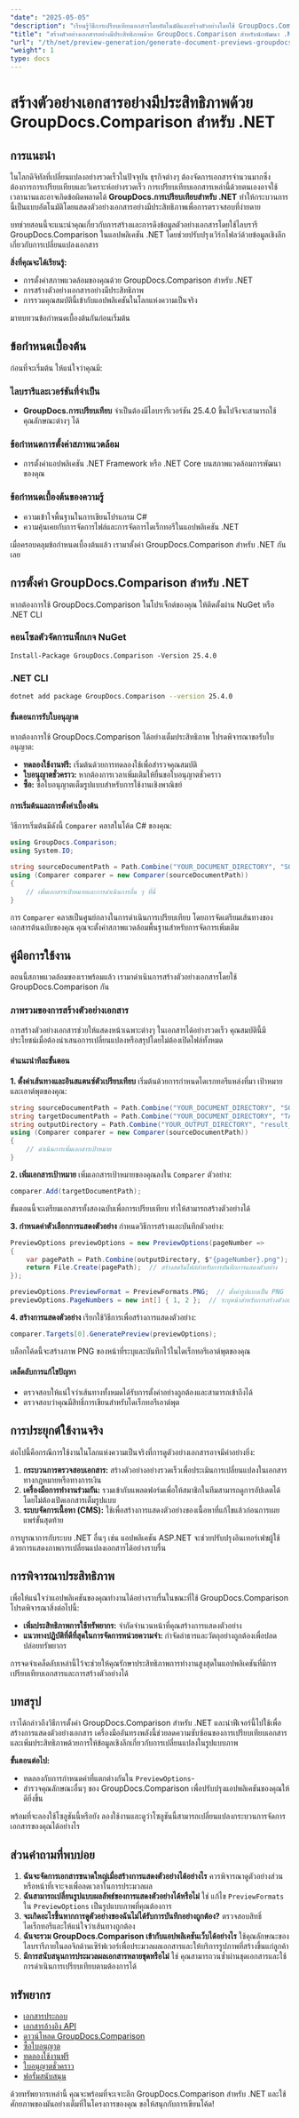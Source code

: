 ```yaml
---
"date": "2025-05-05"
"description": "เรียนรู้วิธีการเปรียบเทียบเอกสารโดยอัตโนมัติและสร้างตัวอย่างโดยใช้ GroupDocs.Comparison สำหรับ .NET ปรับปรุงเวิร์กโฟลว์ของคุณด้วยตัวอย่างในทางปฏิบัติ"
"title": "สร้างตัวอย่างเอกสารอย่างมีประสิทธิภาพด้วย GroupDocs.Comparison สำหรับนักพัฒนา .NET"
"url": "/th/net/preview-generation/generate-document-previews-groupdocs-comparison-net/"
"weight": 1
type: docs
---
```

# สร้างตัวอย่างเอกสารอย่างมีประสิทธิภาพด้วย GroupDocs.Comparison สำหรับ .NET

## การแนะนำ

ในโลกดิจิทัลที่เปลี่ยนแปลงอย่างรวดเร็วในปัจจุบัน ธุรกิจต่างๆ ต้องจัดการเอกสารจำนวนมากซึ่งต้องการการเปรียบเทียบและวิเคราะห์อย่างรวดเร็ว การเปรียบเทียบเอกสารเหล่านี้ด้วยตนเองอาจใช้เวลานานและอาจเกิดข้อผิดพลาดได้ **GroupDocs.การเปรียบเทียบสำหรับ .NET** ทำให้กระบวนการนี้เป็นแบบอัตโนมัติโดยแสดงตัวอย่างเอกสารอย่างมีประสิทธิภาพเพื่อการตรวจสอบที่ง่ายดาย

บทช่วยสอนนี้จะแนะนำคุณเกี่ยวกับการสร้างและการดึงข้อมูลตัวอย่างเอกสารโดยใช้ไลบรารี GroupDocs.Comparison ในแอปพลิเคชัน .NET โดยช่วยปรับปรุงเวิร์กโฟลว์ด้วยข้อมูลเชิงลึกเกี่ยวกับการเปลี่ยนแปลงเอกสาร

**สิ่งที่คุณจะได้เรียนรู้:**
- การตั้งค่าสภาพแวดล้อมของคุณด้วย GroupDocs.Comparison สำหรับ .NET
- การสร้างตัวอย่างเอกสารอย่างมีประสิทธิภาพ
- การรวมคุณสมบัตินี้เข้ากับแอปพลิเคชันในโลกแห่งความเป็นจริง

มาทบทวนข้อกำหนดเบื้องต้นกันก่อนเริ่มต้น

## ข้อกำหนดเบื้องต้น

ก่อนที่จะเริ่มต้น ให้แน่ใจว่าคุณมี:

### ไลบรารีและเวอร์ชันที่จำเป็น
- **GroupDocs.การเปรียบเทียบ** จำเป็นต้องมีไลบรารีเวอร์ชัน 25.4.0 ขึ้นไปจึงจะสามารถใช้คุณลักษณะต่างๆ ได้

### ข้อกำหนดการตั้งค่าสภาพแวดล้อม
- การตั้งค่าแอปพลิเคชัน .NET Framework หรือ .NET Core บนสภาพแวดล้อมการพัฒนาของคุณ

### ข้อกำหนดเบื้องต้นของความรู้
- ความเข้าใจพื้นฐานในการเขียนโปรแกรม C#
- ความคุ้นเคยกับการจัดการไฟล์และการจัดการไดเร็กทอรีในแอปพลิเคชัน .NET

เมื่อครอบคลุมข้อกำหนดเบื้องต้นแล้ว เรามาตั้งค่า GroupDocs.Comparison สำหรับ .NET กันเลย

## การตั้งค่า GroupDocs.Comparison สำหรับ .NET

หากต้องการใช้ GroupDocs.Comparison ในโปรเจ็กต์ของคุณ ให้ติดตั้งผ่าน NuGet หรือ .NET CLI

### คอนโซลตัวจัดการแพ็กเกจ NuGet
```plaintext
Install-Package GroupDocs.Comparison -Version 25.4.0
```

### .NET CLI
```bash
dotnet add package GroupDocs.Comparison --version 25.4.0
```

#### ขั้นตอนการรับใบอนุญาต
หากต้องการใช้ GroupDocs.Comparison ได้อย่างเต็มประสิทธิภาพ โปรดพิจารณาขอรับใบอนุญาต:
- **ทดลองใช้งานฟรี:** เริ่มต้นด้วยการทดลองใช้เพื่อสำรวจคุณสมบัติ
- **ใบอนุญาตชั่วคราว:** หากต้องการเวลาเพิ่มเติมให้ยื่นขอใบอนุญาตชั่วคราว
- **ซื้อ:** ซื้อใบอนุญาตเต็มรูปแบบสำหรับการใช้งานเชิงพาณิชย์

#### การเริ่มต้นและการตั้งค่าเบื้องต้น
วิธีการเริ่มต้นมีดังนี้ `Comparer` คลาสในโค้ด C# ของคุณ:

```csharp
using GroupDocs.Comparison;
using System.IO;

string sourceDocumentPath = Path.Combine("YOUR_DOCUMENT_DIRECTORY", "SOURCE_WORD");
using (Comparer comparer = new Comparer(sourceDocumentPath))
{
    // เพิ่มเอกสารเป้าหมายและการดำเนินการอื่น ๆ ที่นี่
}
```
การ `Comparer` คลาสเป็นศูนย์กลางในการดำเนินการเปรียบเทียบ โดยการจัดเตรียมเส้นทางของเอกสารต้นฉบับของคุณ คุณจะตั้งค่าสภาพแวดล้อมพื้นฐานสำหรับการจัดการเพิ่มเติม

## คู่มือการใช้งาน

ตอนนี้สภาพแวดล้อมของเราพร้อมแล้ว เรามาดำเนินการสร้างตัวอย่างเอกสารโดยใช้ GroupDocs.Comparison กัน

### ภาพรวมของการสร้างตัวอย่างเอกสาร
การสร้างตัวอย่างเอกสารช่วยให้แสดงหน้าเฉพาะต่างๆ ในเอกสารได้อย่างรวดเร็ว คุณสมบัตินี้มีประโยชน์เมื่อต้องนำเสนอการเปลี่ยนแปลงหรือสรุปโดยไม่ต้องเปิดไฟล์ทั้งหมด

#### คำแนะนำทีละขั้นตอน
**1. ตั้งค่าเส้นทางและอินสแตนซ์ตัวเปรียบเทียบ**
เริ่มต้นด้วยการกำหนดไดเรกทอรีแหล่งที่มา เป้าหมาย และเอาต์พุตของคุณ:

```csharp
string sourceDocumentPath = Path.Combine("YOUR_DOCUMENT_DIRECTORY", "SOURCE_WORD");
string targetDocumentPath = Path.Combine("YOUR_DOCUMENT_DIRECTORY", "TARGET_WORD");
string outputDirectory = Path.Combine("YOUR_OUTPUT_DIRECTORY", "result_");
using (Comparer comparer = new Comparer(sourceDocumentPath))
{
    // ดำเนินการเพิ่มเอกสารเป้าหมาย
}
```

**2. เพิ่มเอกสารเป้าหมาย**
เพิ่มเอกสารเป้าหมายของคุณลงใน `Comparer` ตัวอย่าง:

```csharp
comparer.Add(targetDocumentPath);
```
ขั้นตอนนี้จะเตรียมเอกสารทั้งสองฉบับเพื่อการเปรียบเทียบ ทำให้สามารถสร้างตัวอย่างได้

**3. กำหนดค่าตัวเลือกการแสดงตัวอย่าง**
กำหนดวิธีการสร้างและบันทึกตัวอย่าง:

```csharp
PreviewOptions previewOptions = new PreviewOptions(pageNumber =>
{
    var pagePath = Path.Combine(outputDirectory, $"{pageNumber}.png");
    return File.Create(pagePath);  // สร้างสตรีมไฟล์สำหรับการบันทึกการแสดงตัวอย่าง
});

previewOptions.PreviewFormat = PreviewFormats.PNG;  // ตั้งค่ารูปแบบเป็น PNG
previewOptions.PageNumbers = new int[] { 1, 2 };  // ระบุหน้าสำหรับการสร้างตัวอย่าง
```

**4. สร้างการแสดงตัวอย่าง**
เรียกใช้วิธีการเพื่อสร้างการแสดงตัวอย่าง:

```csharp
comparer.Targets[0].GeneratePreview(previewOptions);
```
บล็อกโค้ดนี้จะสร้างภาพ PNG ของหน้าที่ระบุและบันทึกไว้ในไดเร็กทอรีเอาต์พุตของคุณ

#### เคล็ดลับการแก้ไขปัญหา
- ตรวจสอบให้แน่ใจว่าเส้นทางทั้งหมดได้รับการตั้งค่าอย่างถูกต้องและสามารถเข้าถึงได้
- ตรวจสอบว่าคุณมีสิทธิ์การเขียนสำหรับไดเร็กทอรีเอาต์พุต

## การประยุกต์ใช้งานจริง

ต่อไปนี้คือกรณีการใช้งานในโลกแห่งความเป็นจริงที่การดูตัวอย่างเอกสารอาจมีค่าอย่างยิ่ง:
1. **กระบวนการตรวจสอบเอกสาร:** สร้างตัวอย่างอย่างรวดเร็วเพื่อประเมินการเปลี่ยนแปลงในเอกสารทางกฎหมายหรือทางการเงิน
2. **เครื่องมือการทำงานร่วมกัน:** รวมเข้ากับแพลตฟอร์มเพื่อให้สมาชิกในทีมสามารถดูการอัปเดตได้โดยไม่ต้องเปิดเอกสารเต็มรูปแบบ
3. **ระบบจัดการเนื้อหา (CMS):** ใช้เพื่อสร้างการแสดงตัวอย่างของเนื้อหาที่แก้ไขแล้วก่อนการเผยแพร่ขั้นสุดท้าย

การบูรณาการกับระบบ .NET อื่นๆ เช่น แอปพลิเคชัน ASP.NET จะช่วยปรับปรุงอินเทอร์เฟซผู้ใช้ด้วยการแสดงภาพการเปลี่ยนแปลงเอกสารได้อย่างราบรื่น

## การพิจารณาประสิทธิภาพ
เพื่อให้แน่ใจว่าแอปพลิเคชันของคุณทำงานได้อย่างราบรื่นในขณะที่ใช้ GroupDocs.Comparison โปรดพิจารณาสิ่งต่อไปนี้:
- **เพิ่มประสิทธิภาพการใช้ทรัพยากร:** จำกัดจำนวนหน้าที่คุณสร้างการแสดงตัวอย่าง
- **แนวทางปฏิบัติที่ดีที่สุดในการจัดการหน่วยความจำ:** กำจัดลำธารและวัตถุอย่างถูกต้องเพื่อปลดปล่อยทรัพยากร

การจดจำเคล็ดลับเหล่านี้ไว้จะช่วยให้คุณรักษาประสิทธิภาพการทำงานสูงสุดในแอปพลิเคชันที่มีการเปรียบเทียบเอกสารและการสร้างตัวอย่างได้

## บทสรุป

เราได้กล่าวถึงวิธีการตั้งค่า GroupDocs.Comparison สำหรับ .NET และนำฟีเจอร์นี้ไปใช้เพื่อสร้างการแสดงตัวอย่างเอกสาร เครื่องมืออันทรงพลังนี้ช่วยลดความซับซ้อนของการเปรียบเทียบเอกสารและเพิ่มประสิทธิภาพด้วยการให้ข้อมูลเชิงลึกเกี่ยวกับการเปลี่ยนแปลงในรูปแบบภาพ

**ขั้นตอนต่อไป:**
- ทดลองกับการกำหนดค่าที่แตกต่างกันใน `PreviewOptions`-
- สำรวจคุณลักษณะอื่นๆ ของ GroupDocs.Comparison เพื่อปรับปรุงแอปพลิเคชันของคุณให้ดียิ่งขึ้น

พร้อมที่จะลองใช้โซลูชันนี้หรือยัง ลองใช้งานและดูว่าโซลูชันนี้สามารถเปลี่ยนแปลงกระบวนการจัดการเอกสารของคุณได้อย่างไร

## ส่วนคำถามที่พบบ่อย
1. **ฉันจะจัดการเอกสารขนาดใหญ่เมื่อสร้างการแสดงตัวอย่างได้อย่างไร** 
   ควรพิจารณาดูตัวอย่างส่วนหรือหน้าที่เจาะจงเพื่อลดเวลาในการประมวลผล
2. **ฉันสามารถเปลี่ยนรูปแบบผลลัพธ์ของการแสดงตัวอย่างได้หรือไม่**
   ใช่ แก้ไข `PreviewFormats` ใน `PreviewOptions` เป็นรูปแบบภาพที่คุณต้องการ
3. **จะเกิดอะไรขึ้นหากการดูตัวอย่างของฉันไม่ได้รับการบันทึกอย่างถูกต้อง?**
   ตรวจสอบสิทธิ์ไดเร็กทอรีและให้แน่ใจว่าเส้นทางถูกต้อง
4. **ฉันจะรวม GroupDocs.Comparison เข้ากับแอปพลิเคชันเว็บได้อย่างไร**
   ใช้คุณลักษณะของไลบรารีภายในลอจิกด้านเซิร์ฟเวอร์เพื่อประมวลผลเอกสารและให้บริการรูปภาพที่สร้างขึ้นแก่ลูกค้า
5. **มีการสนับสนุนการประมวลผลเอกสารหลายชุดหรือไม่**
   ใช่ คุณสามารถวนซ้ำผ่านชุดเอกสารและใช้การดำเนินการเปรียบเทียบตามต้องการได้

## ทรัพยากร
- [เอกสารประกอบ](https://docs.groupdocs.com/comparison/net/)
- [เอกสารอ้างอิง API](https://reference.groupdocs.com/comparison/net/)
- [ดาวน์โหลด GroupDocs.Comparison](https://releases.groupdocs.com/comparison/net/)
- [ซื้อใบอนุญาต](https://purchase.groupdocs.com/buy)
- [ทดลองใช้งานฟรี](https://releases.groupdocs.com/comparison/net/)
- [ใบอนุญาตชั่วคราว](https://purchase.groupdocs.com/temporary-license/)
- [ฟอรั่มสนับสนุน](https://forum.groupdocs.com/c/comparison/)

ด้วยทรัพยากรเหล่านี้ คุณจะพร้อมที่จะเจาะลึก GroupDocs.Comparison สำหรับ .NET และใช้ศักยภาพของมันอย่างเต็มที่ในโครงการของคุณ ขอให้สนุกกับการเขียนโค้ด!